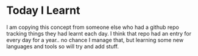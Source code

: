 # Today I Learnt

I am copying this concept from someone else who had a github repo tracking things they had learnt each day. I think that repo had an entry for every day for a year.. no chance I manage that, but learning some new languages and tools so will try and add stuff.
